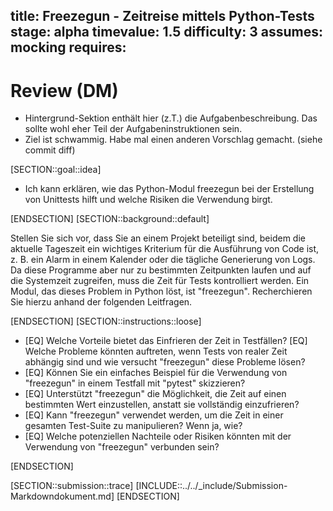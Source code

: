 title: Freezegun - Zeitreise mittels Python-Tests
stage: alpha
timevalue: 1.5
difficulty: 3
assumes: mocking
requires:
---
# Review (DM)
- Hintergrund-Sektion enthält hier (z.T.) die Aufgabenbeschreibung. Das sollte wohl eher Teil der Aufgabeninstruktionen sein.
- Ziel ist schwammig. Habe mal einen anderen Vorschlag gemacht. (siehe commit diff)


[SECTION::goal::idea]

- Ich kann erklären, wie das Python-Modul freezegun bei der Erstellung von Unittests hilft und welche Risiken die Verwendung birgt.

[ENDSECTION]
[SECTION::background::default]

Stellen Sie sich vor, dass Sie an einem Projekt beteiligt sind, beidem die aktuelle Tageszeit ein
wichtiges Kriterium für die Ausführung von Code ist, z. B. ein Alarm in einem Kalender oder die
tägliche Generierung von Logs.
Da diese Programme aber nur zu bestimmten Zeitpunkten laufen und auf die Systemzeit zugreifen, muss
die Zeit für Tests kontrolliert werden.
Ein Modul, das dieses Problem in Python löst, ist "freezegun".
Recherchieren Sie hierzu anhand der folgenden Leitfragen.

[ENDSECTION]
[SECTION::instructions::loose]

- [EQ] Welche Vorteile bietet das Einfrieren der Zeit in Testfällen?
[EQ] Welche Probleme könnten auftreten, wenn Tests von realer Zeit abhängig sind und wie versucht
   "freezegun" diese Probleme lösen?
- [EQ] Können Sie ein einfaches Beispiel für die Verwendung von "freezegun" in einem Testfall mit
   "pytest" skizzieren?
- [EQ] Unterstützt "freezegun" die Möglichkeit, die Zeit auf einen bestimmten Wert einzustellen, anstatt
   sie vollständig einzufrieren?
- [EQ] Kann "freezegun" verwendet werden, um die Zeit in einer gesamten Test-Suite zu manipulieren? Wenn
   ja, wie?
- [EQ] Welche potenziellen Nachteile oder Risiken könnten mit der Verwendung von "freezegun" verbunden
   sein?

[ENDSECTION]

[SECTION::submission::trace]
[INCLUDE::../../_include/Submission-Markdowndokument.md]
[ENDSECTION]
